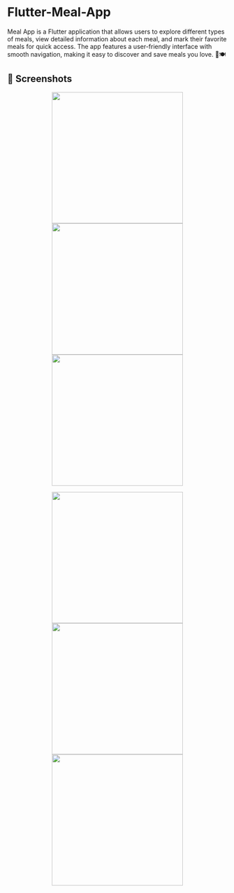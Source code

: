 # Flutter-Meal-App
Meal App is a Flutter application that allows users to explore different types of meals, view detailed information about each meal, and mark their favorite meals for quick access. The app features a user-friendly interface with smooth navigation, making it easy to discover and save meals you love. 🚀🍽️



## 📸 Screenshots

<p align="center">
  <img src="https://github.com/user-attachments/assets/c26b986c-cd77-445e-a26b-51919dea1961" width="300">
  <img src="https://github.com/user-attachments/assets/943a7be3-bccb-450a-8aaa-94613f4b87de" width="300">
  <img src="https://github.com/user-attachments/assets/429ef836-45ab-4c79-a955-ac135254298d" width="300">
</p>

<p align="center">
  <img src="https://github.com/user-attachments/assets/e7fc5369-5438-48bc-ab70-d5cb54ef2cfa" width="300">
  <img src="https://github.com/user-attachments/assets/813c5f8f-a490-4c82-bfbe-0c12f33b5ed2" width="300">
  <img src="https://github.com/user-attachments/assets/38784042-9b19-451b-bf56-69241a4f0573" width="300">
</p>

